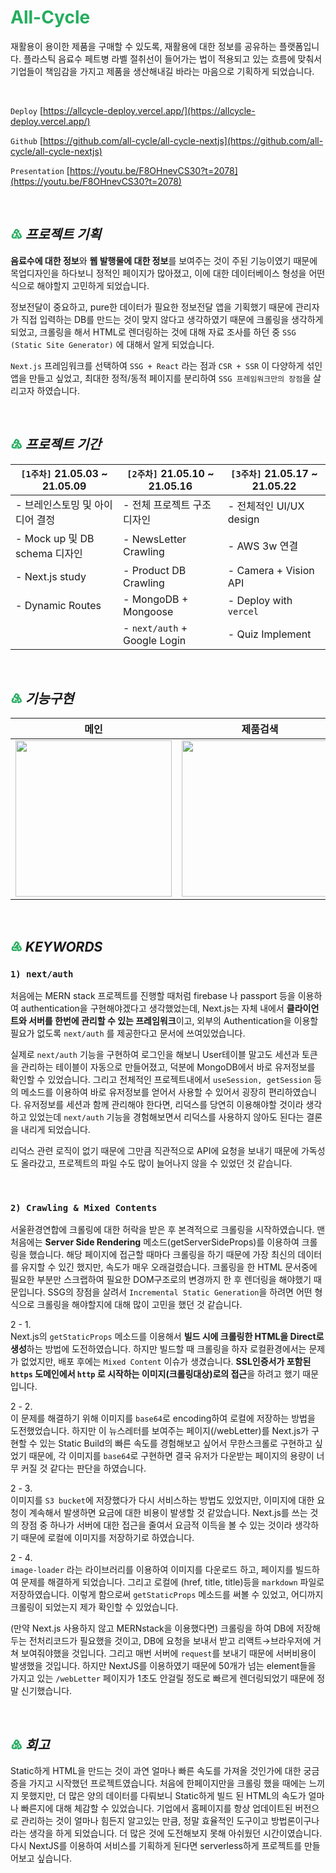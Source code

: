 # <span style="color:#25AD5F">All-Cycle</span>
재활용이 용이한 제품을 구매할 수 있도록, 재활용에 대한 정보를 공유하는 플랫폼입니다. 플라스틱 음료수 페트병 라벨 절취선이 들어가는 법이 적용되고 있는 흐름에 맞춰서 기업들이 책임감을 가지고 제품을 생산해내길 바라는 마음으로 기획하게 되었습니다.

<br />

`Deploy` [https://allcycle-deploy.vercel.app/](https://allcycle-deploy.vercel.app/)

`Github` [https://github.com/all-cycle/all-cycle-nextjs](https://github.com/all-cycle/all-cycle-nextjs)

`Presentation` [https://youtu.be/F8OHnevCS30?t=2078](https://youtu.be/F8OHnevCS30?t=2078)  

<br />


## <span style="color:#25AD5F">♳</span> _***프로젝트 기획***_

**음료수에 대한 정보**와 **웹 발행물에 대한 정보**를 보여주는 것이 주된 기능이였기 때문에 목업디자인을 하다보니 정적인 페이지가 많아졌고, 이에 대한 데이터베이스 형성을 어떤식으로 해야할지 고민하게 되었습니다.

정보전달이 중요하고, pure한 데이터가 필요한 정보전달 앱을 기획했기 때문에 관리자가 직접 입력하는 DB를 만드는 것이 맞지 않다고 생각하였기 때문에 크롤링을 생각하게 되었고, 크롤링을 해서 HTML로 렌더링하는 것에 대해 자료 조사를 하던 중 `SSG (Static Site Generator)` 에 대해서 알게 되었습니다.

`Next.js` 프레임워크를 선택하여 `SSG + React` 라는 점과 `CSR + SSR` 이 다양하게 섞인 앱을 만들고 싶었고, 최대한 정적/동적 페이지를 분리하여 `SSG 프레임워크만의 장점`을 살리고자 하였습니다.

<br/>

## <span style="color:#25AD5F">♴</span> _***프로젝트 기간***_

| **`[1주차]`** 21.05.03 ~ 21.05.09 | **`[2주차]`** 21.05.10 ~ 21.05.16 | **`[3주차]`** 21.05.17 ~ 21.05.22
| --- | --- | --- |
| - 브레인스토밍 및 아이디어 결정    | - 전체 프로젝트 구조 디자인        | - 전체적인 UI/UX design
| - Mock up 및 DB schema 디자인 | - NewsLetter Crawling        | - AWS 3w 연결
| - Next.js study             | - Product DB Crawling        | - Camera + Vision API
| - Dynamic Routes            | - MongoDB + Mongoose         | - Deploy with `vercel`
|                             | - `next/auth` + Google Login | - Quiz Implement

<br />

## <span style="color:#25AD5F">♵</span> _***기능구현***_

| 메인 | 제품검색 | 웹발행물 크롤링 | 마이페이지 & 퀴즈
| --- | --- | --- | --- |
| <img src="./public/_readme_assets/allcycleCamera.gif" width="250" /> | <img src="./public/_readme_assets/allcycleSearch.gif" width="250" /> | <img src="./public/_readme_assets/allcycleLetter.gif" width="250" /> | <img src="./public/_readme_assets/allcycleMyPage.gif" width="250" /> |

<br/>

## <span style="color:#25AD5F">♶</span> _***KEYWORDS***_
### **`1) next/auth`**

처음에는 MERN stack 프로젝트를 진행할 때처럼 firebase 나 passport 등을 이용하여 authentication을 구현해야겠다고 생각했었는데, Next.js는 자체 내에서 **클라이언트와 서버를 한번에 관리할 수 있는 프레임워크**이고, 외부의 Authentication을 이용할 필요가 없도록 `next/auth` 를 제공한다고 문서에 쓰여있었습니다.

실제로 `next/auth` 기능을 구현하여 로그인을 해보니 User테이블 말고도 세션과 토큰을 관리하는 테이블이 자동으로 만들어졌고, 덕분에 MongoDB에서 바로 유저정보를 확인할 수 있었습니다. 그리고 전체적인 프로젝트내에서  `useSession, getSession` 등의 메소드를 이용하여 바로 유저정보를 얻어서 사용할 수 있어서 굉장히 편리하였습니다. 유저정보를 세션과 함께 관리해야 한다면, 리덕스를 당연히 이용해야할 것이라 생각하고 있었는데 `next/auth` 기능을 경험해보면서 리덕스를 사용하지 않아도 된다는 결론을 내리게 되었습니다.

리덕스 관련 로직이 없기 때문에 그만큼 직관적으로 API에 요청을 보내기 때문에 가독성도 올라갔고, 프로젝트의 파일 수도 많이 늘어나지 않을 수 있었던 것 같습니다.

<br/>

### **`2) Crawling & Mixed Contents`**

서울환경연합에 크롤링에 대한 허락을 받은 후 본격적으로 크롤링을 시작하였습니다. 맨처음에는 **Server Side Rendering** 메소드(getServerSideProps)를 이용하여 크롤링을 했습니다. 해당 페이지에 접근할 때마다 크롤링을 하기 때문에 가장 최신의 데이터를 유지할 수 있긴 했지만, 속도가 매우 오래걸렸습니다. 크롤링을 한 HTML 문서중에 필요한 부분만 스크랩하여 필요한 DOM구조로의 변경까지 한 후 렌더링을 해야했기 때문입니다. SSG의 장점을 살려서 `Incremental Static Generation`을 하려면 어떤 형식으로 크롤링을 해야할지에 대해 많이 고민을 했던 것 같습니다.  

2 - 1.  
Next.js의 `getStaticProps` 메소드를 이용해서 **빌드 시에 크롤링한 HTML을 Direct로 생성**하는 방법에 도전하였습니다. 하지만 빌드할 때 크롤링을 하자 로컬환경에서는 문제가 없었지만, 배포 후에는 `Mixed Content` 이슈가 생겼습니다. **SSL인증서가 포함된 `https` 도메인에서 `http` 로 시작하는 이미지(크롤링대상)로의 접근**을 하려고 했기 때문입니다.  

2 - 2.  
이 문제를 해결하기 위해 이미지를 `base64`로 encoding하여 로컬에 저장하는 방법을 도전했었습니다. 하지만 이 뉴스레터를 보여주는 페이지(/webLetter)를 Next.js가 구현할 수 있는 Static Build의 빠른 속도를 경험해보고 싶어서 무한스크롤로 구현하고 싶었기 때문에, 각 이미지를 `base64`로 구현하면 결국 유저가 다운받는 페이지의 용량이 너무 커질 것 같다는 판단을 하였습니다.  

2 - 3.  
이미지를 `S3 bucket`에 저장했다가 다시 서비스하는 방법도 있었지만, 이미지에 대한 요청이 계속해서 발생하면 요금에 대한 비용이 발생할 것 같았습니다. Next.js를 쓰는 것의 장점 중 하나가 서버에 대한 접근을 줄여서 요금적 이득을 볼 수 있는 것이라 생각하기 때문에 로컬에 이미지를 저장하기로 하였습니다.  

2 - 4.  
`image-loader` 라는 라이브러리를 이용하여 이미지를 다운로드 하고, 페이지를 빌드하여 문제를 해결하게 되었습니다. 그리고 로컬에 (href, title, title)등을 `markdown` 파일로 저장하였습니다. 이렇게 함으로써 `getStaticProps` 메소드를 써볼 수 있었고, 어디까지 크롤링이 되었는지 제가 확인할 수 있었습니다.  

(만약 Next.js 사용하지 않고 MERNstack을 이용했다면) 크롤링을 하여 DB에 저장해두는 전처리코드가 필요했을 것이고, DB에 요청을 보내서 받고 리액트→브라우저에 거쳐 보여줘야했을 것입니다. 그리고 매번 서버에 `request`를 보내기 때문에 서버비용이 발생했을 것입니다. 하지만 NextJS를 이용하였기 때문에 50개가 넘는 element들을 가지고 있는 `/webLetter` 페이지가 1초도 안걸릴 정도로 빠르게 렌더링되었기 때문에 정말 신기했습니다.  

<br />

## <span style="color:#25AD5F">♷</span> _***회고***_

Static하게 HTML을 만드는 것이 과연 얼마나 빠른 속도를 가져올 것인가에 대한 궁금증을 가지고 시작했던 프로젝트였습니다. 처음에 한페이지만을 크롤링 했을 때에는 느끼지 못했지만, 더 많은 양의 데이터를 다뤄보니 Static하게 빌드 된 HTML의 속도가 얼마나 빠른지에 대해 체감할 수 있었습니다. 기업에서 홈페이지를 항상 업데이트된 버전으로 관리하는 것이 얼마나 힘든지 알고있는 만큼, 정말 효율적인 도구이고 방법론이구나 라는 생각을 하게 되었습니다. 더 많은 것에 도전해보지 못해 아쉬웠던 시간이였습니다. 다시 NextJS를 이용하여 서비스를 기획하게 된다면 serverless하게 프로젝트를 만들어보고 싶습니다.
